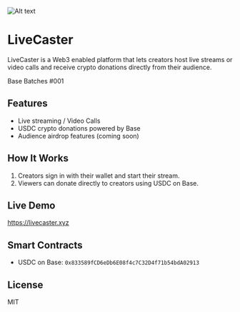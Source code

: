 ![Alt text](https://defecab1bb9c70bf9df3b0644e6440f0.cdn.bubble.io/f1746220013716x979058045854021000/Untitled%20design-4.png?_gl=1*1naqkl9*_gcl_au*MjA0MjI5Nzc2Mi4xNzQ2MjA5OTk5*_ga*MTMwMTc2OTMyMC4xNzQ1ODgxMjY4*_ga_BFPVR2DEE2*MTc0NjIwMDU1Ni40LjEuMTc0NjIxOTg5My41MC4wLjA.)

# LiveCaster

LiveCaster is a Web3 enabled platform that lets creators host live streams or video calls and receive crypto donations directly from their audience.

Base Batches #001

## Features
- Live streaming / Video Calls
- USDC crypto donations powered by Base
- Audience airdrop features (coming soon)

## How It Works
1. Creators sign in with their wallet and start their stream.
2. Viewers can donate directly to creators using USDC on Base.

## Live Demo
https://livecaster.xyz

## Smart Contracts
- USDC on Base: `0x833589fCD6eDb6E08f4c7C32D4f71b54bdA02913`


## License
MIT
